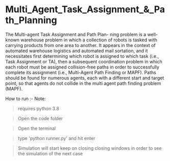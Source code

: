 # Multi_Agent_Task_Assignment_&_Path_Planning
 
 The Multi-agent Task Assignment and Path Plan- ning problem is a well-known warehouse problem in which a collection of robots is tasked with carrying products from one area to another. It appears in the context of automated warehouse logistics and automated mail sortation, and it necessitates first
  determining which robot is assigned to which task 
  (i.e., Task Assignment or TA), then a subsequent
   coordination problem in which each robot must be 
   assigned collision-free paths in order to 
   successfully complete its assignment (i.e., Multi-Agent Path Finding or MAPF). 
   Paths should be found for numerous agents, each with a different start and target point, 
   so that agents do not collide in the multi agent path finding problem (MAPF). 

How to run :-
Note: 
> requires python 3.8

>Open the code folder

>Open the terminal

>type 'python runner.py' and hit enter

>Simulation will start keep on closing closing windows in order to see the simulation of the next case
